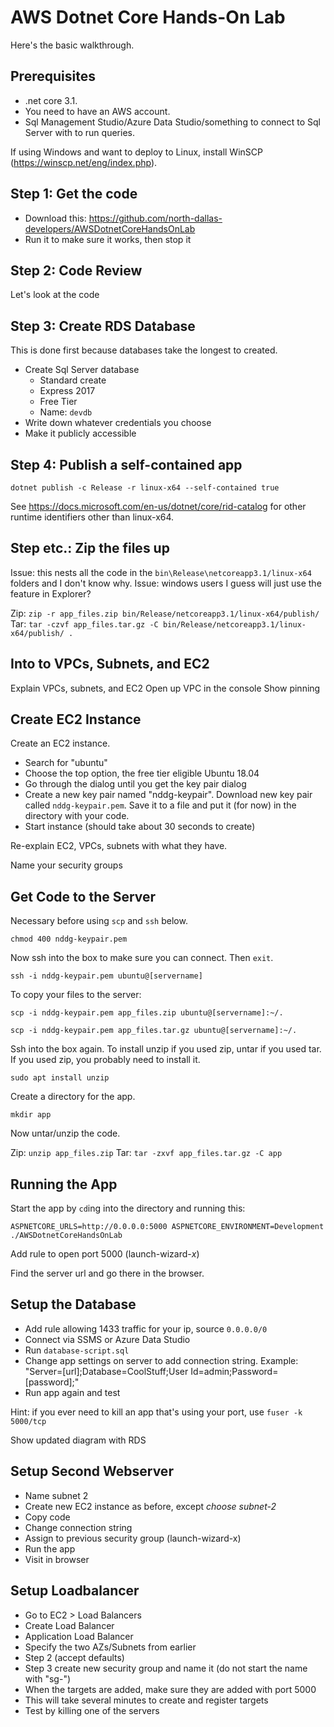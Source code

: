 # AWS Dotnet Core Hands-On Lab

Here's the basic walkthrough.

## Prerequisites

* .net core 3.1.
* You need to have an AWS account.
* Sql Management Studio/Azure Data Studio/something to connect to Sql Server with to run queries.

If using Windows and want to deploy to Linux, install WinSCP (https://winscp.net/eng/index.php).

## Step 1: Get the code

* Download this: https://github.com/north-dallas-developers/AWSDotnetCoreHandsOnLab
* Run it to make sure it works, then stop it

## Step 2: Code Review

Let's look at the code

## Step 3: Create RDS Database

This is done first because databases take the longest to created.

* Create Sql Server database
    - Standard create
    - Express 2017
    - Free Tier
    - Name: `devdb`
* Write down whatever credentials you choose
* Make it publicly accessible

## Step 4: Publish a self-contained app

`dotnet publish -c Release -r linux-x64 --self-contained true`

See https://docs.microsoft.com/en-us/dotnet/core/rid-catalog for other runtime identifiers other than linux-x64.

## Step etc.: Zip the files up

Issue: this nests all the code in the `bin\Release\netcoreapp3.1/linux-x64` folders and I don't know why.
Issue: windows users I guess will just use the feature in Explorer?

Zip: `zip -r app_files.zip bin/Release/netcoreapp3.1/linux-x64/publish/`
Tar: `tar -czvf app_files.tar.gz -C bin/Release/netcoreapp3.1/linux-x64/publish/ .`

## Into to VPCs, Subnets, and EC2

Explain VPCs, subnets, and EC2
Open up VPC in the console
Show pinning

## Create EC2 Instance

Create an EC2 instance.

* Search for "ubuntu"
* Choose the top option, the free tier eligible Ubuntu 18.04
* Go through the dialog until you get the key pair dialog
* Create a new key pair named "nddg-keypair". Download new key pair called `nddg-keypair.pem`. Save it to a file and put it (for now) in the directory with your code.
* Start instance (should take about 30 seconds to create)

Re-explain EC2, VPCs, subnets with what they have.

Name your security groups

## Get Code to the Server

Necessary before using `scp` and `ssh` below.

`chmod 400 nddg-keypair.pem`

Now ssh into the box to make sure you can connect. Then `exit`.

`ssh -i nddg-keypair.pem ubuntu@[servername]`

To copy your files to the server:

`scp -i nddg-keypair.pem app_files.zip ubuntu@[servername]:~/.`

`scp -i nddg-keypair.pem app_files.tar.gz ubuntu@[servername]:~/.`

Ssh into the box again. To install unzip if you used zip, untar if you used tar. If you used zip, you probably need to install it.

`sudo apt install unzip`

Create a directory for the app.

`mkdir app`

Now untar/unzip the code.

Zip: `unzip app_files.zip`
Tar: `tar -zxvf app_files.tar.gz -C app`

## Running the App

Start the app by `cd`ing into the directory and running this:

`ASPNETCORE_URLS=http://0.0.0.0:5000 ASPNETCORE_ENVIRONMENT=Development ./AWSDotnetCoreHandsOnLab`

Add rule to open port 5000 (launch-wizard-*x*)

Find the server url and go there in the browser.

## Setup the Database

* Add rule allowing 1433 traffic for your ip, source `0.0.0.0/0`
* Connect via SSMS or Azure Data Studio
* Run `database-script.sql`
* Change app settings on server to add connection string. Example: "Server=[url];Database=CoolStuff;User Id=admin;Password=[password];"
* Run app again and test

Hint: if you ever need to kill an app that's using your port, use `fuser -k 5000/tcp`

Show updated diagram with RDS

## Setup Second Webserver

* Name subnet 2
* Create new EC2 instance as before, except *choose subnet-2*
* Copy code
* Change connection string
* Assign to previous security group (launch-wizard-x)
* Run the app
* Visit in browser


## Setup Loadbalancer

* Go to EC2 > Load Balancers
* Create Load Balancer
* Application Load Balancer
* Specify the two AZs/Subnets from earlier
* Step 2 (accept defaults)
* Step 3 create new security group and name it (do not start the name with "sg-")
* When the targets are added, make sure they are added with port 5000
* This will take several minutes to create and register targets
* Test by killing one of the servers

